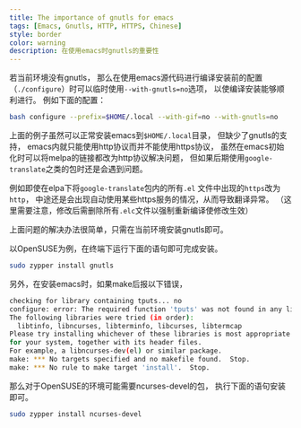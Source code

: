 ```yaml
---
title: The importance of gnutls for emacs
tags: [Emacs, Gnutls, HTTP, HTTPS, Chinese]
style: border
color: warning
description: 在使用emacs时gnutls的重要性
---
```


<link rel="stylesheet" href="https://ss1.xrea.com/xin.g2.xrea.com/content/blog_style/chinese-font.css">

若当前环境没有gnutls，
那么在使用emacs源代码进行编译安装前的配置
（`./configure`）时可以临时使用`--with-gnutls=no`选项，
以使编译安装能够顺利进行。
例如下面的配置：

```sh
bash configure --prefix=$HOME/.local --with-gif=no --with-gnutls=no
```

上面的例子虽然可以正常安装emacs到`$HOME/.local`目录，
但缺少了gnutls的支持，
emacs内就只能使用http协议而并不能使用https协议，
虽然在emacs初始化时可以将melpa的链接都改为http协议解决问题，
但如果后期使用`google-translate`之类的包时还是会遇到问题。

例如即使在elpa下将`google-translate`包内的所有`.el` 文件中出现的`https`改为`http`，
中途还是会出现自动使用某些https服务的情况，从而导致翻译异常。
（这里需要注意，修改后需删除所有`.elc`文件以强制重新编译使修改生效）

上面问题的解决办法很简单，只需在当前环境安装gnutls即可。

以OpenSUSE为例，在终端下运行下面的语句即可完成安装。

```sh
sudo zypper install gnutls
```

另外，在安装emacs时，如果make后报以下错误，

```sh
checking for library containing tputs... no
configure: error: The required function 'tputs' was not found in any library.
The following libraries were tried (in order):
  libtinfo, libncurses, libterminfo, libcurses, libtermcap
Please try installing whichever of these libraries is most appropriate
for your system, together with its header files.
For example, a libncurses-dev(el) or similar package.
make: *** No targets specified and no makefile found.  Stop.
make: *** No rule to make target 'install'.  Stop.
```

那么对于OpenSUSE的环境可能需要ncurses-devel的包，
执行下面的语句安装即可。

```sh
sudo zypper install ncurses-devel
```
